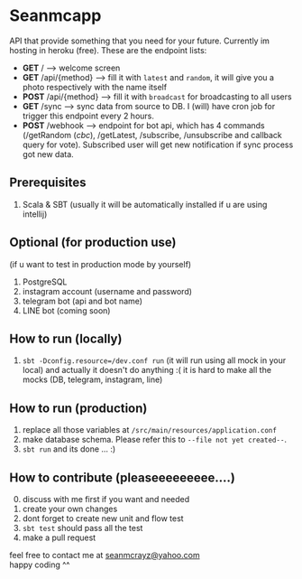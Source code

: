 # Seanmcapp
API that provide something that you need for your future. Currently im hosting in heroku (free). 
These are the endpoint lists:
- **GET** / --> welcome screen
- **GET** /api/{method} --> fill it with `latest` and `random`, it will give you a photo respectively with the name itself
- **POST** /api/{method} --> fill it with `broadcast` for broadcasting to all users
- **GET** /sync --> sync data from source to DB. I (will) have cron job for trigger this endpoint every 2 hours.
- **POST** /webhook --> endpoint for bot api, which has 4 commands (/getRandom (*cbc*), /getLatest, /subscribe, 
/unsubscribe and callback query for vote). Subscribed user will get new notification if sync process got new data.


## Prerequisites
1. Scala & SBT (usually it will be automatically installed if u are using intellij)

## Optional (for production use)
(if u want to test in production mode by yourself)
1. PostgreSQL 
2. instagram account (username and password)
3. telegram bot (api and bot name)
4. LINE bot (coming soon)

## How to run (locally)
1. `sbt -Dconfig.resource=/dev.conf run` (it will run using all mock in your local)
and actually it doesn't do anything :( it is hard to make all the mocks (DB, telegram, instagram, line)

## How to run (production)
1. replace all those variables at `/src/main/resources/application.conf`
2. make database schema. Please refer this to `--file not yet created--`. 
3. `sbt run` and its done ... :)

## How to contribute (pleaseeeeeeeee....)
0. discuss with me first if you want and needed
1. create your own changes
2. dont forget to create new unit and flow test
3. `sbt test` should pass all the test
4. make a pull request

feel free to contact me at seanmcrayz@yahoo.com  
happy coding ^^